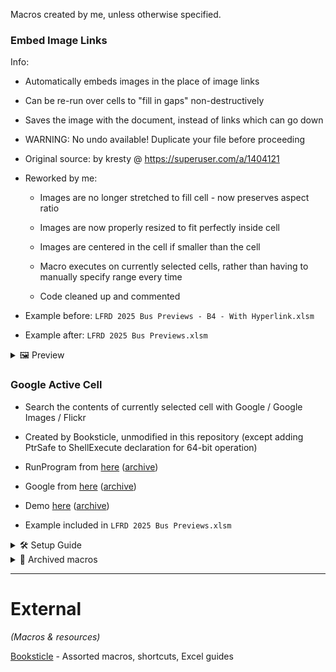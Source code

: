 Macros created by me, unless otherwise specified.

### Embed Image Links

Info:

- Automatically embeds images in the place of image links

- Can be re-run over cells to "fill in gaps" non-destructively

- Saves the image with the document, instead of links which can go down

- WARNING: No undo available! Duplicate your file before proceeding

- Original source: by kresty @ https://superuser.com/a/1404121

- Reworked by me:

    - Images are no longer stretched to fill cell - now preserves aspect ratio

    - Images are now properly resized to fit perfectly inside cell

    - Images are centered in the cell if smaller than the cell

    - Macro executes on currently selected cells, rather than having to manually specify range every time

    - Code cleaned up and commented

- Example before: `LFRD 2025 Bus Previews - B4 - With Hyperlink.xlsm`

- Example after: `LFRD 2025 Bus Previews.xlsm`

<details>
  <summary>🖼 Preview</summary>
  
![Before](https://github.com/sjain882/Excel-VBA-Macros/blob/main/.github/Previews/Embed%20Image%20Links/Before.png?raw=true)

![After](https://github.com/sjain882/Excel-VBA-Macros/blob/main/.github/Previews/Embed%20Image%20Links/After.png?raw=true)

</details>

### Google Active Cell

- Search the contents of currently selected cell with Google / Google Images / Flickr

- Created by Booksticle, unmodified in this repository (except adding PtrSafe to ShellExecute declaration for 64-bit operation)

- RunProgram from [here](https://shortcut.booksticle.com/showlist2.asp?parent=77924) ([archive](https://web.archive.org/web/20250712142935/https://shortcut.booksticle.com/showlist2.asp?parent=77924))

- Google from [here](https://shortcut.booksticle.com/showlist2.asp?parent=111219) ([archive](https://web.archive.org/web/20250712142956/https://shortcut.booksticle.com/showlist2.asp?parent=111219))

- Demo [here](https://www.youtube.com/watch?v=pAbmUdZgIMc) ([archive](https://web.archive.org/web/20201224062607/https://www.youtube.com/watch?v=pAbmUdZgIMc))

- Example included in `LFRD 2025 Bus Previews.xlsm`

<details>
  <summary>🛠 Setup Guide</summary>

1. Developer > Visual Basic

2. Modules > Module1 (in tree on left side)

3. Paste (Declarations).txt in Declarations section:

![Declarations](https://github.com/sjain882/Excel-VBA-Macros/blob/main/.github/Guides/Google%20Active%20Cell/Declarations.png?raw=true)

4. Tools > Macros

5. Under Macro Name type either `FlickrIt` / `GoogleIt` / `GoogleImagesIt` then click Create to create new macro section for the relevant function

6. New section with Sub skeleton will be created. Replace entire contents of this section with the contents of the relevant .txt containing the function's code

7. Save and close VBA Editor

8. Developer > Macros > Select macro you want to assign keyboard shortcut to > Options

9. Type a single key into shortcut box, e.g, G for CTRL+G. For CTRL+SHIFT+G, delete contents of box and type Shift+G (NOT Ctrl+Shift+G). Nothing else will work.

10. Click OK

</details>

<details>
  <summary>💼 Archived macros</summary>
None
</details>

***

# External

*(Macros & resources)*

[Booksticle](https://shortcut.booksticle.com) - Assorted macros, shortcuts, Excel guides